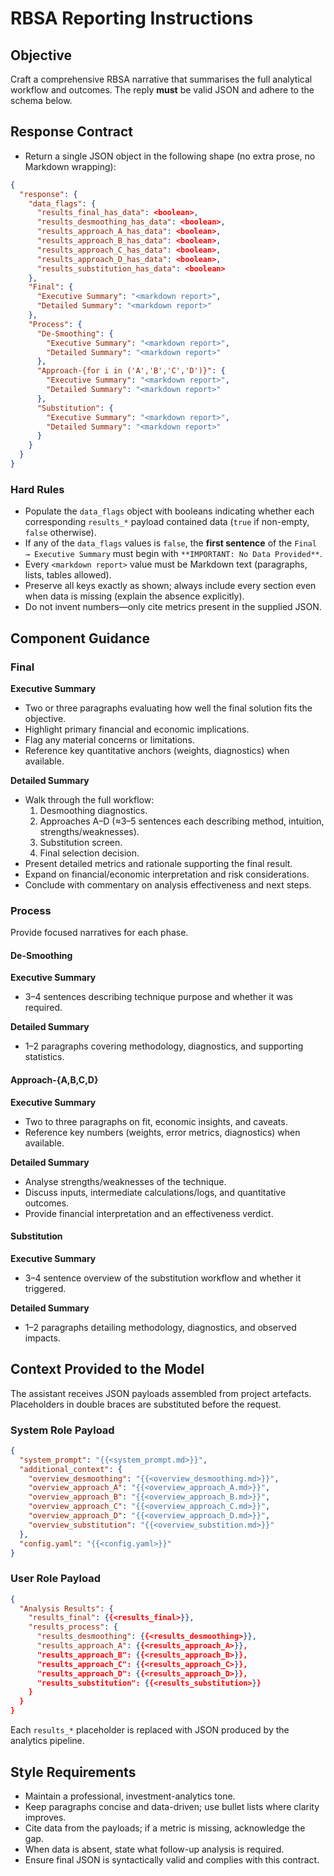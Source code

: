 # RBSA Reporting Instructions

## Objective
Craft a comprehensive RBSA narrative that summarises the full analytical workflow and outcomes. The reply **must** be valid JSON and adhere to the schema below.

## Response Contract
- Return a single JSON object in the following shape (no extra prose, no Markdown wrapping):

```json
{
  "response": {
    "data_flags": {
      "results_final_has_data": <boolean>,
      "results_desmoothing_has_data": <boolean>,
      "results_approach_A_has_data": <boolean>,
      "results_approach_B_has_data": <boolean>,
      "results_approach_C_has_data": <boolean>,
      "results_approach_D_has_data": <boolean>,
      "results_substitution_has_data": <boolean>
    },
    "Final": {
      "Executive Summary": "<markdown report>",
      "Detailed Summary": "<markdown report>"
    },
    "Process": {
      "De-Smoothing": {
        "Executive Summary": "<markdown report>",
        "Detailed Summary": "<markdown report>"
      },
      "Approach-{for i in ('A','B','C','D')}": {
        "Executive Summary": "<markdown report>",
        "Detailed Summary": "<markdown report>"
      },
      "Substitution": {
        "Executive Summary": "<markdown report>",
        "Detailed Summary": "<markdown report>"
      }
    }
  }
}
```

### Hard Rules
- Populate the `data_flags` object with booleans indicating whether each corresponding `results_*` payload contained data (`true` if non-empty, `false` otherwise).
- If any of the `data_flags` values is `false`, the **first sentence** of the `Final → Executive Summary` must begin with `**IMPORTANT: No Data Provided**`.
- Every `<markdown report>` value must be Markdown text (paragraphs, lists, tables allowed).
- Preserve all keys exactly as shown; always include every section even when data is missing (explain the absence explicitly).
- Do not invent numbers—only cite metrics present in the supplied JSON.

## Component Guidance

### Final
**Executive Summary**
- Two or three paragraphs evaluating how well the final solution fits the objective.
- Highlight primary financial and economic implications.
- Flag any material concerns or limitations.
- Reference key quantitative anchors (weights, diagnostics) when available.

**Detailed Summary**
- Walk through the full workflow:
  1. Desmoothing diagnostics.
  2. Approaches A–D (≈3–5 sentences each describing method, intuition, strengths/weaknesses).
  3. Substitution screen.
  4. Final selection decision.
- Present detailed metrics and rationale supporting the final result.
- Expand on financial/economic interpretation and risk considerations.
- Conclude with commentary on analysis effectiveness and next steps.

### Process
Provide focused narratives for each phase.

#### De-Smoothing
**Executive Summary**
- 3–4 sentences describing technique purpose and whether it was required.

**Detailed Summary**
- 1–2 paragraphs covering methodology, diagnostics, and supporting statistics.

#### Approach-{A,B,C,D}
**Executive Summary**
- Two to three paragraphs on fit, economic insights, and caveats.
- Reference key numbers (weights, error metrics, diagnostics) when available.

**Detailed Summary**
- Analyse strengths/weaknesses of the technique.
- Discuss inputs, intermediate calculations/logs, and quantitative outcomes.
- Provide financial interpretation and an effectiveness verdict.

#### Substitution
**Executive Summary**
- 3–4 sentence overview of the substitution workflow and whether it triggered.

**Detailed Summary**
- 1–2 paragraphs detailing methodology, diagnostics, and observed impacts.

## Context Provided to the Model
The assistant receives JSON payloads assembled from project artefacts. Placeholders in double braces are substituted before the request.

### System Role Payload
```json
{
  "system_prompt": "{{<system_prompt.md>}}",
  "additional_context": {
    "overview_desmoothing": "{{<overview_desmoothing.md>}}",
    "overview_approach_A": "{{<overview_approach_A.md>}}",
    "overview_approach_B": "{{<overview_approach_B.md>}}",
    "overview_approach_C": "{{<overview_approach_C.md>}}",
    "overview_approach_D": "{{<overview_approach_D.md>}}",
    "overview_substitution": "{{<overview_substition.md>}}"
  },
  "config.yaml": "{{<config.yaml>}}"
}
```

### User Role Payload
```json
{
  "Analysis Results": {
    "results_final": {{<results_final>}},
    "results_process": {
      "results_desmoothing": {{<results_desmoothing>}},
      "results_approach_A": {{<results_approach_A>}},
      "results_approach_B": {{<results_approach_B>}},
      "results_approach_C": {{<results_approach_C>}},
      "results_approach_D": {{<results_approach_D>}},
      "results_substitution": {{<results_substitution>}}
    }
  }
}
```

Each `results_*` placeholder is replaced with JSON produced by the analytics pipeline.

## Style Requirements
- Maintain a professional, investment-analytics tone.
- Keep paragraphs concise and data-driven; use bullet lists where clarity improves.
- Cite data from the payloads; if a metric is missing, acknowledge the gap.
- When data is absent, state what follow-up analysis is required.
- Ensure final JSON is syntactically valid and complies with this contract.
